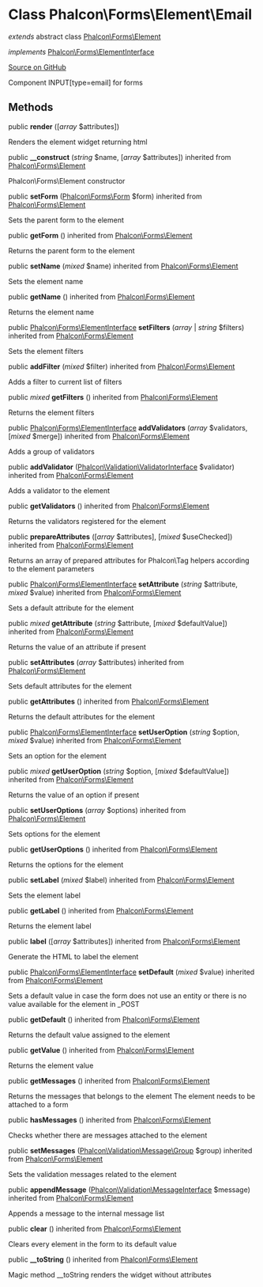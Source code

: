 # Class **Phalcon\\Forms\\Element\\Email**

*extends* abstract class [Phalcon\Forms\Element](/en/3.2/api/Phalcon_Forms_Element)

*implements* [Phalcon\Forms\ElementInterface](/en/3.2/api/Phalcon_Forms_ElementInterface)

<a href="https://github.com/phalcon/cphalcon/blob/master/phalcon/forms/element/email.zep" class="btn btn-default btn-sm">Source on GitHub</a>

Component INPUT[type=email] for forms


## Methods
public  **render** ([*array* $attributes])

Renders the element widget returning html



public  **__construct** (*string* $name, [*array* $attributes]) inherited from [Phalcon\Forms\Element](/en/3.2/api/Phalcon_Forms_Element)

Phalcon\\Forms\\Element constructor



public  **setForm** ([Phalcon\Forms\Form](/en/3.2/api/Phalcon_Forms_Form) $form) inherited from [Phalcon\Forms\Element](/en/3.2/api/Phalcon_Forms_Element)

Sets the parent form to the element



public  **getForm** () inherited from [Phalcon\Forms\Element](/en/3.2/api/Phalcon_Forms_Element)

Returns the parent form to the element



public  **setName** (*mixed* $name) inherited from [Phalcon\Forms\Element](/en/3.2/api/Phalcon_Forms_Element)

Sets the element name



public  **getName** () inherited from [Phalcon\Forms\Element](/en/3.2/api/Phalcon_Forms_Element)

Returns the element name



public [Phalcon\Forms\ElementInterface](/en/3.2/api/Phalcon_Forms_ElementInterface) **setFilters** (*array* | *string* $filters) inherited from [Phalcon\Forms\Element](/en/3.2/api/Phalcon_Forms_Element)

Sets the element filters



public  **addFilter** (*mixed* $filter) inherited from [Phalcon\Forms\Element](/en/3.2/api/Phalcon_Forms_Element)

Adds a filter to current list of filters



public *mixed* **getFilters** () inherited from [Phalcon\Forms\Element](/en/3.2/api/Phalcon_Forms_Element)

Returns the element filters



public [Phalcon\Forms\ElementInterface](/en/3.2/api/Phalcon_Forms_ElementInterface) **addValidators** (*array* $validators, [*mixed* $merge]) inherited from [Phalcon\Forms\Element](/en/3.2/api/Phalcon_Forms_Element)

Adds a group of validators



public  **addValidator** ([Phalcon\Validation\ValidatorInterface](/en/3.2/api/Phalcon_Validation_ValidatorInterface) $validator) inherited from [Phalcon\Forms\Element](/en/3.2/api/Phalcon_Forms_Element)

Adds a validator to the element



public  **getValidators** () inherited from [Phalcon\Forms\Element](/en/3.2/api/Phalcon_Forms_Element)

Returns the validators registered for the element



public  **prepareAttributes** ([*array* $attributes], [*mixed* $useChecked]) inherited from [Phalcon\Forms\Element](/en/3.2/api/Phalcon_Forms_Element)

Returns an array of prepared attributes for Phalcon\\Tag helpers
according to the element parameters



public [Phalcon\Forms\ElementInterface](/en/3.2/api/Phalcon_Forms_ElementInterface) **setAttribute** (*string* $attribute, *mixed* $value) inherited from [Phalcon\Forms\Element](/en/3.2/api/Phalcon_Forms_Element)

Sets a default attribute for the element



public *mixed* **getAttribute** (*string* $attribute, [*mixed* $defaultValue]) inherited from [Phalcon\Forms\Element](/en/3.2/api/Phalcon_Forms_Element)

Returns the value of an attribute if present



public  **setAttributes** (*array* $attributes) inherited from [Phalcon\Forms\Element](/en/3.2/api/Phalcon_Forms_Element)

Sets default attributes for the element



public  **getAttributes** () inherited from [Phalcon\Forms\Element](/en/3.2/api/Phalcon_Forms_Element)

Returns the default attributes for the element



public [Phalcon\Forms\ElementInterface](/en/3.2/api/Phalcon_Forms_ElementInterface) **setUserOption** (*string* $option, *mixed* $value) inherited from [Phalcon\Forms\Element](/en/3.2/api/Phalcon_Forms_Element)

Sets an option for the element



public *mixed* **getUserOption** (*string* $option, [*mixed* $defaultValue]) inherited from [Phalcon\Forms\Element](/en/3.2/api/Phalcon_Forms_Element)

Returns the value of an option if present



public  **setUserOptions** (*array* $options) inherited from [Phalcon\Forms\Element](/en/3.2/api/Phalcon_Forms_Element)

Sets options for the element



public  **getUserOptions** () inherited from [Phalcon\Forms\Element](/en/3.2/api/Phalcon_Forms_Element)

Returns the options for the element



public  **setLabel** (*mixed* $label) inherited from [Phalcon\Forms\Element](/en/3.2/api/Phalcon_Forms_Element)

Sets the element label



public  **getLabel** () inherited from [Phalcon\Forms\Element](/en/3.2/api/Phalcon_Forms_Element)

Returns the element label



public  **label** ([*array* $attributes]) inherited from [Phalcon\Forms\Element](/en/3.2/api/Phalcon_Forms_Element)

Generate the HTML to label the element



public [Phalcon\Forms\ElementInterface](/en/3.2/api/Phalcon_Forms_ElementInterface) **setDefault** (*mixed* $value) inherited from [Phalcon\Forms\Element](/en/3.2/api/Phalcon_Forms_Element)

Sets a default value in case the form does not use an entity
or there is no value available for the element in _POST



public  **getDefault** () inherited from [Phalcon\Forms\Element](/en/3.2/api/Phalcon_Forms_Element)

Returns the default value assigned to the element



public  **getValue** () inherited from [Phalcon\Forms\Element](/en/3.2/api/Phalcon_Forms_Element)

Returns the element value



public  **getMessages** () inherited from [Phalcon\Forms\Element](/en/3.2/api/Phalcon_Forms_Element)

Returns the messages that belongs to the element
The element needs to be attached to a form



public  **hasMessages** () inherited from [Phalcon\Forms\Element](/en/3.2/api/Phalcon_Forms_Element)

Checks whether there are messages attached to the element



public  **setMessages** ([Phalcon\Validation\Message\Group](/en/3.2/api/Phalcon_Validation_Message_Group) $group) inherited from [Phalcon\Forms\Element](/en/3.2/api/Phalcon_Forms_Element)

Sets the validation messages related to the element



public  **appendMessage** ([Phalcon\Validation\MessageInterface](/en/3.2/api/Phalcon_Validation_MessageInterface) $message) inherited from [Phalcon\Forms\Element](/en/3.2/api/Phalcon_Forms_Element)

Appends a message to the internal message list



public  **clear** () inherited from [Phalcon\Forms\Element](/en/3.2/api/Phalcon_Forms_Element)

Clears every element in the form to its default value



public  **__toString** () inherited from [Phalcon\Forms\Element](/en/3.2/api/Phalcon_Forms_Element)

Magic method __toString renders the widget without attributes



